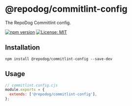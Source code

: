 # @repodog/commitlint-config

The RepoDog Commitlint config.

[![npm version](https://badge.fury.io/js/%40repodog%2Fcommitlint-config.svg)](https://badge.fury.io/js/%40repodog%2Fcommitlint-config)
[![License: MIT](https://img.shields.io/badge/License-MIT-yellow.svg)](LICENSE)

## Installation

```shell
npm install @repodog/commitlint-config --save-dev
```

## Usage

```javascript
// commitlint.config.cjs
module.exports = {
  extends: ['@repodog/commitlint-config'],
};
```
